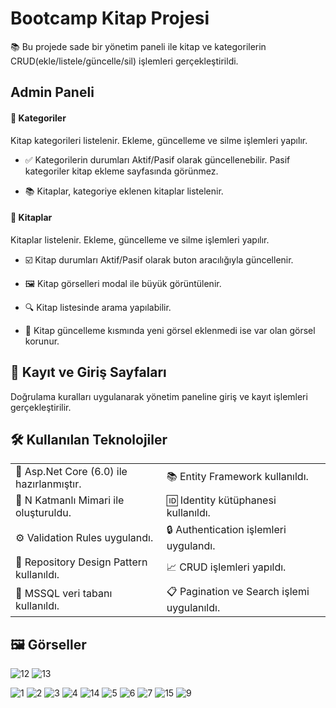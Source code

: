 # Bootcamp Kitap Projesi

📚 Bu projede sade bir yönetim paneli ile kitap ve kategorilerin CRUD(ekle/listele/güncelle/sil) işlemleri gerçekleştirildi.

## Admin Paneli

#### 📂 Kategoriler

Kitap kategorileri listelenir. Ekleme, güncelleme ve silme işlemleri yapılır. 

* ✅ Kategorilerin durumları Aktif/Pasif olarak güncellenebilir. Pasif kategoriler kitap ekleme sayfasında görünmez.

* 📚 Kitaplar, kategoriye eklenen kitaplar listelenir.

#### 📖 Kitaplar

Kitaplar listelenir. Ekleme, güncelleme ve silme işlemleri yapılır. 

* ☑️  Kitap durumları Aktif/Pasif olarak buton aracılığıyla güncellenir.

* 🖼️ Kitap görselleri modal ile büyük görüntülenir.

* 🔍 Kitap listesinde arama yapılabilir.

* 🔄 Kitap güncelleme kısmında yeni görsel eklenmedi ise var olan görsel korunur.

## 📝 Kayıt ve Giriş Sayfaları

Doğrulama kuralları uygulanarak yönetim paneline giriş ve kayıt işlemleri gerçekleştirilir.

## 🛠️ Kullanılan Teknolojiler

<table>
  <tr>
    <td>🎉 Asp.Net Core (6.0) ile hazırlanmıştır.</td>
    <td>📚 Entity Framework kullanıldı.</td>
  </tr>
  <tr>
    <td>🏢 N Katmanlı Mimari ile oluşturuldu.</td>
    <td>🆔  Identity kütüphanesi kullanıldı.</td>
  </tr>
  <tr>
    <td>⚙️ Validation Rules uygulandı.</td>
    <td>🔒 Authentication işlemleri uygulandı.</td>
  </tr>
  <tr>
    <td>📘 Repository Design Pattern kullanıldı.</td>
    <td>📈 CRUD işlemleri yapıldı.</td>
  </tr>
  <tr>
    <td>💾 MSSQL veri tabanı kullanıldı.</td>
    <td>📋 Pagination ve Search işlemi uygulanıldı.</td>
  </tr>
</table>

## 🖼️ Görseller
![12](https://github.com/user-attachments/assets/4d3bbeec-b70e-4d78-81aa-37f4b31077f7)
![13](https://github.com/user-attachments/assets/4890a0fd-8569-4a39-9682-2d308b4ee1f0)

![1](https://github.com/user-attachments/assets/09fd8883-c468-4031-bd5f-e2d5ef148a03)
![2](https://github.com/user-attachments/assets/ec732ac2-dda7-4f3b-b3f6-62e87094e1d4)
![3](https://github.com/user-attachments/assets/a4a34d3b-2dd8-44a7-9c49-aea21ac3d1f7)
![4](https://github.com/user-attachments/assets/07c7447f-c927-4f48-b0f0-a8137aad454b)
![14](https://github.com/user-attachments/assets/b724b623-89ef-459f-8d5a-795a16183e77)
![5](https://github.com/user-attachments/assets/c3c33c98-c0e1-4877-a855-e9f92d388b93)
![6](https://github.com/user-attachments/assets/08b31ca1-3890-437a-8934-3ba517bb249c)
![7](https://github.com/user-attachments/assets/f9303f2c-7f6b-4a67-911a-5f728fe66b5c)
![15](https://github.com/user-attachments/assets/e1137a74-0f67-4dc6-978f-512ca5674cd8)
![9](https://github.com/user-attachments/assets/b55feca3-3088-408d-9379-b932cd6aa58b)



